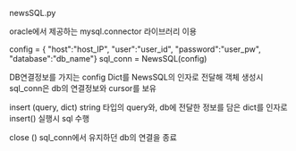 newsSQL.py

oracle에서 제공하는 mysql.connector 라이브러리 이용

config = { "host":"host_IP", "user":"user_id", "password":"user_pw", "database":"db_name"}
sql_conn = NewsSQL(config)

DB연결정보를 가지는 config Dict를 NewsSQL의 인자로 전달해 객체 생성시
sql_conn은 db의 연결정보와 cursor를 보유


insert (query, dict)
string 타입의 query와, db에 전달한 정보를 담은 dict를 인자로 insert() 실행시 sql 수행

close ()
sql_conn에서 유지하던 db의 연결을 종료

